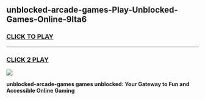 
## unblocked-arcade-games-Play-Unblocked-Games-Online-9lta6
<h3>
<a href="https://premium76.site?title=unblocked-arcade-games&ref=25A">CLICK TO PLAY</a></h3>
<hr>

<h3>
<a href="https://premium76.site?title=unblocked-arcade-games&ref=25A">CLICK 2 PLAY</a>
  
</h3>

<a href="https://premium76.site?title=unblocked-arcade-games&ref=25A"><img src="https://clearcache.store/games.png"></a>


**unblocked-arcade-games games unblocked: Your Gateway to Fun and Accessible Online Gaming**
